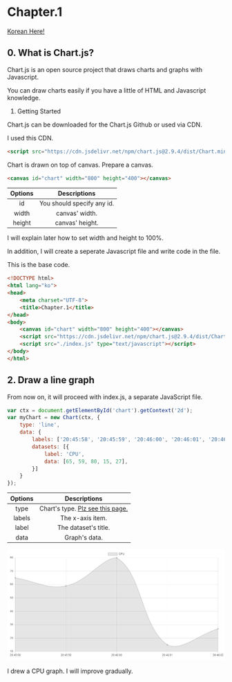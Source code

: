 # Chapter.1

[Korean Here!](https://blog.naver.com/bi0416/222250170697)

## 0. What is Chart.js?

Chart.js is an open source project that draws charts and graphs with Javascript.

You can draw charts easily if you have a little of HTML and Javascript knowledge.

1. Getting Started

Chart.js can be downloaded for the Chart.js Github or used via CDN.

I used this CDN.

``` html
<script src="https://cdn.jsdelivr.net/npm/chart.js@2.9.4/dist/Chart.min.js" type="text/javascript"></script>
```
Chart is drawn on top of canvas. Prepare a canvas.


``` html
<canvas id="chart" width="800" height="400"></canvas>
```

| Options |        Descriptions        |
|:-------:|:--------------------------:|
|   id    | You should specify any id. |
|  width  |       canvas' width.       |
| height  |      canvas' height.       |


I will explain later how to set width and height to 100%.

In addition, I will create a seperate Javascript file and write code in the file.

This is the base code.

``` html
<!DOCTYPE html>
<html lang="ko">
<head>
    <meta charset="UTF-8">
    <title>Chapter.1</title>
</head>
<body>
    <canvas id="chart" width="800" height="400"></canvas>
    <script src="https://cdn.jsdelivr.net/npm/chart.js@2.9.4/dist/Chart.min.js" type="text/javascript"></script>
    <script src="./index.js" type="text/javascript"></script>
</body>
</html>
```

## 2. Draw a line graph

From now on, it will proceed with index.js, a separate JavaScript file.

``` javascript
var ctx = document.getElementById('chart').getContext('2d');
var myChart = new Chart(ctx, {
    type: 'line',
    data: {
        labels: ['20:45:58', '20:45:59', '20:46:00', '20:46:01', '20:46:02'],
        datasets: [{
            label: 'CPU',
            data: [65, 59, 80, 15, 27],
        }]
    }
});
```

| Options |                                  Descriptions                                   |
|:-------:|:-------------------------------------------------------------------------------:|
|  type   | Chart's type. [Plz see this page.](https://www.chartjs.org/docs/latest/charts/) |
| labels  |                                The x-axis item.                                 |
|  label  |                              The dataset's title.                               |
|  data   |                                  Graph's data.                                  |

![Line Graph](./img/1.png)

I drew a CPU graph. I will improve gradually.
